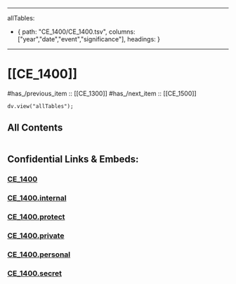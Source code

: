 ﻿---

allTables:
- { path: "CE_1400/CE_1400.tsv", columns: ["year","date","event","significance"], headings:  } 

---

# [[CE_1400]] 

#has_/previous_item :: [[CE_1300]] 
#has_/next_item  :: [[CE_1500]] 


``` dataviewjs
dv.view("allTables");
```


## All Contents

```folderv
```





## Confidential Links & Embeds: 

### [CE_1400](/_public/Time-Ages/human-ages/History~CE/CE_1400.md) 

### [CE_1400.internal](/_internal/Time-Ages/human-ages/History~CE/CE_1400.internal.md) 

### [CE_1400.protect](/_protect/Time-Ages/human-ages/History~CE/CE_1400.protect.md) 

### [CE_1400.private](/_private/Time-Ages/human-ages/History~CE/CE_1400.private.md) 

### [CE_1400.personal](/_personal/Time-Ages/human-ages/History~CE/CE_1400.personal.md) 

### [CE_1400.secret](/_secret/Time-Ages/human-ages/History~CE/CE_1400.secret.md) 
